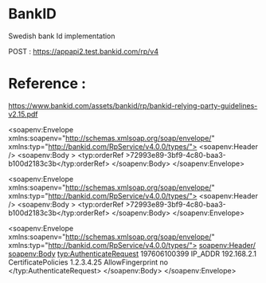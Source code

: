 # BankID
Swedish bank Id implementation

POST : https://appapi2.test.bankid.com/rp/v4

# Reference : 
  https://www.bankid.com/assets/bankid/rp/bankid-relying-party-guidelines-v2.15.pdf
  

<soapenv:Envelope xmlns:soapenv="http://schemas.xmlsoap.org/soap/envelope/" xmlns:typ="http://bankid.com/RpService/v4.0.0/types/">
	<soapenv:Header />
	<soapenv:Body >
		<typ:orderRef >72993e89-3bf9-4c80-baa3-b100d2183c3b</typ:orderRef>
	</soapenv:Body>
</soapenv:Envelope>

<soapenv:Envelope xmlns:soapenv="http://schemas.xmlsoap.org/soap/envelope/" xmlns:typ="http://bankid.com/RpService/v4.0.0/types/">
	<soapenv:Header />
	<soapenv:Body >
		<typ:orderRef >72993e89-3bf9-4c80-baa3-b100d2183c3b</typ:orderRef>
	</soapenv:Body>
</soapenv:Envelope>


<soapenv:Envelope xmlns:soapenv="http://schemas.xmlsoap.org/soap/envelope/" xmlns:typ="http://bankid.com/RpService/v4.0.0/types/">
	<soapenv:Header/>
	<soapenv:Body>
		<typ:AuthenticateRequest>
			<personalNumber>197606100399</personalNumber>
			<endUserInfo>
				<type>IP_ADDR</type>
				<value>192.168.2.1</value>
			</endUserInfo>
			<requirementAlternatives>
				<requirement>
					<condition>
						<key>CertificatePolicies</key>
						<value>1.2.3.4.25</value>
					</condition>
				</requirement>
				<requirement>
					<condition>
						<key>AllowFingerprint</key>
						<value>no</value>
					</condition>
				</requirement>
			</requirementAlternatives>
		</typ:AuthenticateRequest>
	</soapenv:Body>
</soapenv:Envelope>

